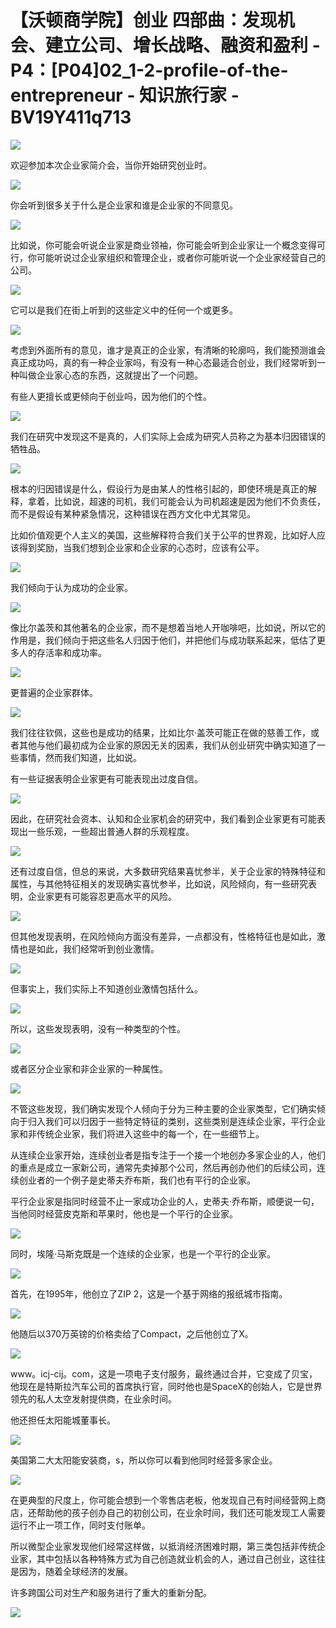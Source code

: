 # 【沃顿商学院】创业 四部曲：发现机会、建立公司、增长战略、融资和盈利 - P4：[P04]02_1-2-profile-of-the-entrepreneur - 知识旅行家 - BV19Y411q713

![](img/807ddc15eda1e73675f0ce5bc1e481ac_0.png)

欢迎参加本次企业家简介会，当你开始研究创业时。

![](img/807ddc15eda1e73675f0ce5bc1e481ac_2.png)

你会听到很多关于什么是企业家和谁是企业家的不同意见。

![](img/807ddc15eda1e73675f0ce5bc1e481ac_4.png)

比如说，你可能会听说企业家是商业领袖，你可能会听到企业家让一个概念变得可行，你可能听说过企业家组织和管理企业，或者你可能听说一个企业家经营自己的公司。



![](img/807ddc15eda1e73675f0ce5bc1e481ac_6.png)

它可以是我们在街上听到的这些定义中的任何一个或更多。

![](img/807ddc15eda1e73675f0ce5bc1e481ac_8.png)

考虑到外面所有的意见，谁才是真正的企业家，有清晰的轮廓吗，我们能预测谁会真正成功吗，真的有一种企业家吗，有没有一种心态最适合创业，我们经常听到一种叫做企业家心态的东西，这就提出了一个问题。

有些人更擅长或更倾向于创业吗，因为他们的个性。

![](img/807ddc15eda1e73675f0ce5bc1e481ac_10.png)

我们在研究中发现这不是真的，人们实际上会成为研究人员称之为基本归因错误的牺牲品。

![](img/807ddc15eda1e73675f0ce5bc1e481ac_12.png)

根本的归因错误是什么，假设行为是由某人的性格引起的，即使环境是真正的解释，拿着，比如说，超速的司机，我们可能会认为司机超速是因为他们不负责任，而不是假设有某种紧急情况，这种错误在西方文化中尤其常见。

比如价值观更个人主义的美国，这些解释符合我们关于公平的世界观，比如好人应该得到奖励，当我们想到企业家和企业家的心态时，应该有公平。



![](img/807ddc15eda1e73675f0ce5bc1e481ac_14.png)

我们倾向于认为成功的企业家。

![](img/807ddc15eda1e73675f0ce5bc1e481ac_16.png)

像比尔盖茨和其他著名的企业家，而不是想着当地人开咖啡吧，比如说，所以它的作用是，我们倾向于把这些名人归因于他们，并把他们与成功联系起来，低估了更多人的存活率和成功率。



![](img/807ddc15eda1e73675f0ce5bc1e481ac_18.png)

更普遍的企业家群体。

![](img/807ddc15eda1e73675f0ce5bc1e481ac_20.png)

我们往往钦佩，这些也是成功的结果，比如比尔·盖茨可能正在做的慈善工作，或者其他与他们最初成为企业家的原因无关的因素，我们从创业研究中确实知道了一些事情，然而我们知道，比如说。

有一些证据表明企业家更有可能表现出过度自信。

![](img/807ddc15eda1e73675f0ce5bc1e481ac_22.png)

因此，在研究社会资本、认知和企业家机会的研究中，我们看到企业家更有可能表现出一些乐观，一些超出普通人群的乐观程度。



![](img/807ddc15eda1e73675f0ce5bc1e481ac_24.png)

还有过度自信，但总的来说，大多数研究结果喜忧参半，关于企业家的特殊特征和属性，与其他特征相关的发现确实喜忧参半，比如说，风险倾向，有一些研究表明，企业家更有可能容忍更高水平的风险。



![](img/807ddc15eda1e73675f0ce5bc1e481ac_26.png)

但其他发现表明，在风险倾向方面没有差异，一点都没有，性格特征也是如此，激情也是如此，我们经常听到创业激情。



![](img/807ddc15eda1e73675f0ce5bc1e481ac_28.png)

但事实上，我们实际上不知道创业激情包括什么。

![](img/807ddc15eda1e73675f0ce5bc1e481ac_30.png)

所以，这些发现表明，没有一种类型的个性。

![](img/807ddc15eda1e73675f0ce5bc1e481ac_32.png)

或者区分企业家和非企业家的一种属性。

![](img/807ddc15eda1e73675f0ce5bc1e481ac_34.png)

不管这些发现，我们确实发现个人倾向于分为三种主要的企业家类型，它们确实倾向于归入我们可以归因于一些特定特征的类别，这些类别是连续企业家，平行企业家和非传统企业家，我们将进入这些中的每一个，在一些细节上。

从连续企业家开始，连续创业者是指专注于一个接一个地创办多家企业的人，他们的重点是成立一家新公司，通常先卖掉那个公司，然后再创办他们的后续公司，连续创业者的一个例子是史蒂夫乔布斯，我们也有平行的企业家。

平行企业家是指同时经营不止一家成功企业的人，史蒂夫·乔布斯，顺便说一句，当他同时经营皮克斯和苹果时，他也是一个平行的企业家。



![](img/807ddc15eda1e73675f0ce5bc1e481ac_36.png)

同时，埃隆·马斯克既是一个连续的企业家，也是一个平行的企业家。

![](img/807ddc15eda1e73675f0ce5bc1e481ac_38.png)

首先，在1995年，他创立了ZIP 2，这是一个基于网络的报纸城市指南。

![](img/807ddc15eda1e73675f0ce5bc1e481ac_40.png)

他随后以370万英镑的价格卖给了Compact，之后他创立了X。

![](img/807ddc15eda1e73675f0ce5bc1e481ac_42.png)

www。icj-cij。com，这是一项电子支付服务，最终通过合并，它变成了贝宝，他现在是特斯拉汽车公司的首席执行官，同时他也是SpaceX的创始人，它是世界领先的私人太空发射提供商，在业余时间。

他还担任太阳能城董事长。

![](img/807ddc15eda1e73675f0ce5bc1e481ac_44.png)

美国第二大太阳能安装商，s，所以你可以看到他同时经营多家企业。

![](img/807ddc15eda1e73675f0ce5bc1e481ac_46.png)

在更典型的尺度上，你可能会想到一个零售店老板，他发现自己有时间经营网上商店，还帮助他的孩子创办自己的初创公司，在业余时间，我们还可能发现工人需要运行不止一项工作，同时支付账单。

所以微型企业家发现他们经常这样做，以抵消经济困难时期，第三类包括非传统企业家，其中包括以各种特殊方式为自己创造就业机会的人，通过自己创业，这往往是因为，随着全球经济的发展。

许多跨国公司对生产和服务进行了重大的重新分配。

![](img/807ddc15eda1e73675f0ce5bc1e481ac_48.png)